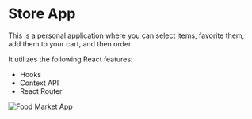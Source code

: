 # Store App

This is a personal application where you can select items, favorite them, add them to your cart, and then order.

It utilizes the following React features:
* Hooks
* Context API
* React Router

![Food Market App](/src/images/FoodMarket.png)